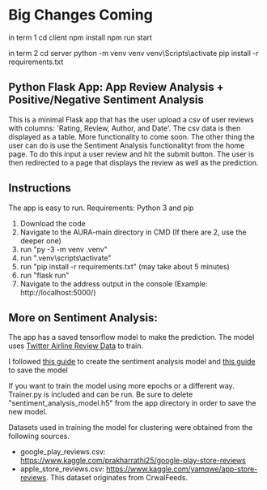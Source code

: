 # Big Changes Coming

in term 1
cd client
npm install
npm run start

in term 2
cd server
python -m venv venv
venv\Scripts\activate
pip install -r requirements.txt

## Python Flask App: App Review Analysis + Positive/Negative Sentiment Analysis

This is a minimal Flask app that has the user upload a csv of user reviews with columns: 'Rating, Review, Author, and Date'. The csv data is then displayed as a table. More functionality to come soon. The other thing the user can do is use the Sentiment Analysis functionalityt from the home page. To do this input a user review and hit the submit button. The user is then redirected to a page that displays the review as well as the prediction.

## Instructions

The app is easy to run.
Requirements: Python 3 and pip 
1. Download the code
2. Navigate to the AURA-main directory in CMD (If there are 2, use the deeper one)
3. run "py -3 -m venv .venv"
4. run ".venv\scripts\activate"
5. run "pip install -r requirements.txt" (may take about 5 minutes)
6. run "flask run"
7. Navigate to the address output in the console (Example: http://localhost:5000/)

## More on Sentiment Analysis:
The app has a saved tensorflow model to make the prediction. The model uses [Twitter Airline Review Data](https://www.kaggle.com/crowdflower/twitter-airline-sentiment) to train.

I followed [this guide](https://techvidvan.com/tutorials/python-sentiment-analysis/) to create the sentiment analysis model and [this guide](https://www.tensorflow.org/tutorials/keras/save_and_load) to save the model

If you want to train the model using more epochs or a different way. Trainer.py is included and can be run. Be sure to delete "sentiment_analysis_model.h5" from the app directory in order to save the new model.

Datasets used in training the model for clustering were obtained from the following sources.
- google_play_reviews.csv: https://www.kaggle.com/prakharrathi25/google-play-store-reviews
- apple_store_reviews.csv: https://www.kaggle.com/yamqwe/app-store-reviews. This dataset originates from CrwalFeeds.